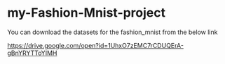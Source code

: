 # my-Fashion-Mnist-project

You can download the datasets for the fashion_mnist from the below link

https://drive.google.com/open?id=1UhxO7zEMC7rCDUQErA-gBnYRYTToYIMH
